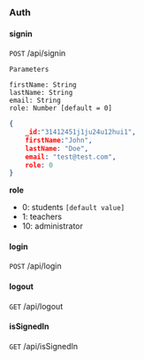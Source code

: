 ### <a name="Auth"></a>Auth
#### signin

`POST` /api/signin


`Parameters`
``` 
firstName: String
lastName: String
email: String
role: Number [default = 0]
```
``` json
{
    _id:"31412451j1ju24u12hui1",
    firstName:"John",
    lastName: "Doe",
    email: "test@test.com",
    role: 0
}
```

<strong>role</strong>
- 0: students `[default value]`
- 1: teachers
- 10: administrator

#### login

`POST` /api/login

#### logout

`GET` /api/logout

#### isSignedIn

`GET` /api/isSignedIn
